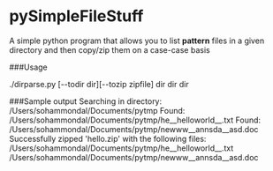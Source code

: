 pySimpleFileStuff
=================

A simple python program that allows you to list __pattern__ files in a given directory and then copy/zip them on a case-case basis

###Usage

   ./dirparse.py [--todir dir][--tozip zipfile] dir dir dir

###Sample output
   Searching in directory: /Users/sohammondal/Documents/pytmp
   Found: /Users/sohammondal/Documents/pytmp/he__helloworld__.txt
   Found: /Users/sohammondal/Documents/pytmp/newww__annsda__asd.doc
   Successfully zipped 'hello.zip' with the following files:  /Users/sohammondal/Documents/pytmp/he__helloworld__.txt   /Users/sohammondal/Documents/pytmp/newww__annsda__asd.doc
